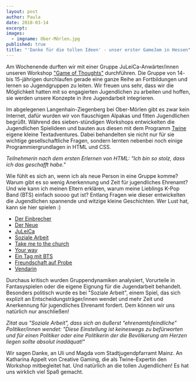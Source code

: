 ```yaml
---
layout: post
author: Paula
date: 2018-03-14
excerpt: 
images:
  - imgname: Ober-Mörlen.jpg
published: true
title: "'Danke für die tollen Ideen' - unser erster GameJam in Hessen"
---
```


Am Wochenende durften wir mit einer Gruppe JuLeiCa-Anwärter/innen unseren Workshop ["Game of Thoughts"](https://demokratielabore.de/workshops/game-of-thoughts/) durchführen. Die Gruppe von 14- bis 15-jährigen durchlaufen gerade eine ganze Reihe an Fortbildungen und lernen so Jugendgruppen zu leiten. Wir freuen uns sehr, dass wir die Möglichkeit hatten mit so engagierten Jugendlichen zu arbeiten und hoffen, sie werden unsere Konzepte in ihre Jugendarbeit integrieren.

Im abgelegenen Langenhain-Ziegenberg bei Ober-Mörlen gibt es zwar kein Internet, dafür wurden wir von flauschigen Alpakas und fitten Jugendlichen begrüßt. Während des sieben-stündigen Workshops entwickelten die Jugendlichen Spielideen und bauten aus diesen mit dem Programm [Twine](https://twinery.org/) eigene kleine Textadventures. Dabei behandelten sie nicht nur für sie wichtige gesellschaftliche Fragen, sondern lernten nebenbei noch einige Programmiergrundlagen in HTML und CSS.

*Teilnehmerin nach dem ersten Erlernen von HTML: "Ich bin so stolz, dass ich das geschafft habe."*

Wie fühlt es sich an, wenn ich als neue Person in eine Gruppe komme? Warum gibt es so wenig Anerkennung und Zeit für jugendliches Ehrenamt? Und wie kann ich meinen Eltern erklären, warum meine Lieblings K-Pop Band (BTS) einfach soooo gut ist? Entlang Fragen wie dieser entwickelten die Jugendlichen spannende und witzige kleine Geschichten. Wer Lust hat, kann sie hier spielen :)

- [Der Einbrecher](https://rawgit.com/okfde/demokratielabore/master/workshops/Ergebnisse/OMLZ/Der%20Einbrecher.html)
- [Der Neue](https://rawgit.com/okfde/demokratielabore/master/workshops/Ergebnisse/OMLZ/Der%20Neue.html)
- [JuLeiCa](https://rawgit.com/okfde/demokratielabore/master/workshops/Ergebnisse/OMLZ/JuLeiCa.html)
- [Soziale Arbeit](https://rawgit.com/okfde/demokratielabore/master/workshops/Ergebnisse/OMLZ/Soziale%20Arbeit.html)
- [Take me to the church](https://rawgit.com/okfde/demokratielabore/master/workshops/Ergebnisse/OMLZ/Take%20me%20to%20the%20church.html)
- [Your way](https://rawgit.com/okfde/demokratielabore/master/workshops/Ergebnisse/OMLZ/Your%20way.html)
- [Ein Tag mit BTS](https://rawgit.com/okfde/demokratielabore/master/workshops/Ergebnisse/OMLZ/Ein%20Tag%20mit%20BTS/Ein%20Tag%20mit%20BTS.html)
- [Freundschaft auf Probe](https://github.com/okfde/demokratielabore/blob/master/workshops/Ergebnisse/OMLZ/Freundschaft%20auf%20Probe/Freundschaft%20auf%20Probe.html)
- [Vendarin](https://rawgit.com/okfde/demokratielabore/master/workshops/Ergebnisse/OMLZ/Vendarin/Vendarin.html) 

Durchaus kritisch wurden Gruppendynamiken analysiert, Vorurteile in Fantasyspielen oder die eigene Eignung für die Jugendarbeit behandelt. Besonders politisch wurde es bei "Soziale Arbeit", einem Spiel, das sich explizit an Entscheidungsträger/innen wendet und mehr Zeit und Anerkennung für jugendliches Ehrenamt fordert. Dem können wir uns natürlich nur anschließen!

*Zitat aus "Soziale Arbeit", dass sich an äußerst “ehrenamtsfeindliche” Politiker/innen wendet: "Diese Einstellung ist keineswegs zu befürworten und für einen Politiker oder eine Politikerin der die Bevölkerung am Herzen liegen sollte absolut inadäquat!"*

Wir sagen Danke, an Uli und Magda vom Stadtjugendpfarramt Mainz. An Katharina Appelt von Creative Gaming, die als Twine-Expertin den Workshop mitbegleitet hat. Und natürlich an die tollen Jugendlichen! Es hat uns wirklich viel Spaß gemacht.
